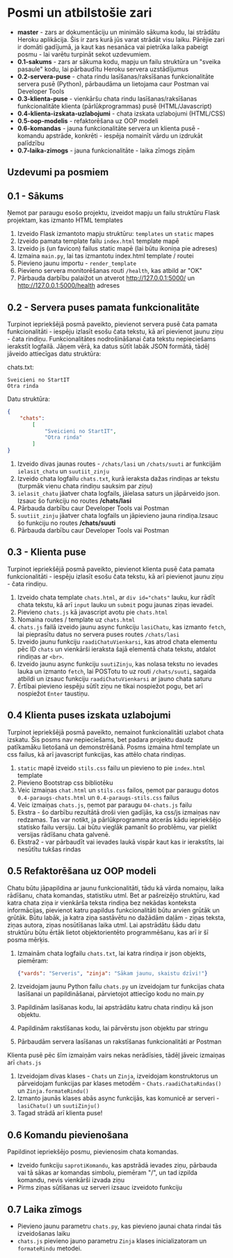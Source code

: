 # Posmi un atbilstošie zari

- **master** - zars ar dokumentāciju un minimālo sākuma kodu, lai strādātu Heroku aplikācija. Šis ir zars kurā jūs varat strādāt visu laiku. Pārējie zari ir domāti gadījumā, ja kaut kas nesanāca vai pietrūka laika pabeigt posmu - lai varētu turpināt sekot uzdevumiem.
- **0.1-sakums** - zars ar sākuma kodu, mapju un failu struktūra un "sveika pasaule" kodu, lai pārbaudītu Heroku servera uzstādījumus
- **0.2-servera-puse** - chata rindu lasīšanas/raksīšanas funkcionalitāte servera pusē (Python), pārbaudāma un lietojama caur Postman vai Developer Tools
- **0.3-klienta-puse** - vienkāršu chata rindu lasīšanas/raksīšanas funkcionalitāte klienta (pārlūkprogrammas) pusē (HTML/Javascript)
- **0.4-klienta-izskata-uzlabojumi** - chata izskata uzlabojumi (HTML/CSS)
- **0.5-oop-modelis** - refaktorēšana uz OOP modeli
- **0.6-komandas** - jauna funkcionalitāte servera un klienta pusē - komandu apstrāde, konkrēti - iespēja nomainīt vārdu un izdrukāt palīdzību
- **0.7-laika-zimogs** - jauna funkcionalitāte - laika zīmogs ziņām

## Uzdevumi pa posmiem

## 0.1 - Sākums

Ņemot par paraugu esošo projektu, izveidot mapju un failu struktūru Flask projektam, kas izmanto HTML templates

1. Izveido Flask izmantoto mapju struktūru: `templates` un `static` mapes
1. Izveido pamata template failu `index.html` template mapē
1. Izveido js (un favicon) failus static mapē (lai būtu ikoniņa pie adreses)
1. Izmaina `main.py`, lai tas izmantotu index.html template / routei
1. Pievieno jaunu importu - `render_template`
1. Pievieno servera monitorēšanas routi `/health`, kas atbild ar "OK"
1. Pārbauda darbību palaižot un atverot <http://127.0.0.1:5000/> un <http://127.0.0.1:5000/health> adreses

## 0.2 - Servera puses pamata funkcionalitāte

Turpinot iepriekšējā posmā paveikto, pievienot servera pusē čata pamata funkcionalitāti - iespēju izlasīt esošu čata tekstu, kā arī pievienot jaunu ziņu - čata rindiņu. Funkcionalitātes nodrošināšanai čata tekstu nepieciešams ierakstīt logfailā. Jāņem vērā, ka datus sūtīt labāk JSON formātā, tādēļ jāveido attiecīgas datu struktūra:

chats.txt:

```text
Sveicieni no StartIT
Otra rinda
```

Datu struktūra:

```json
{
    "chats":
        [
            "Sveicieni no StartIT",
            "Otra rinda"
        ]
}
```

1. Izveido divas jaunas routes - `/chats/lasi` un `/chats/suuti` ar funkcijām `ielasit_chatu` un `suutiit_zinju`
1. Izveido chata logfailu `chats.txt`, kurā ieraksta dažas rindiņas ar tekstu (turpmāk vienu chata rindiņu sauksim par *ziņu*)
1. `ielasit_chatu` jāatver chata logfails, jāielasa saturs un jāpārveido json. Izsauc šo funkciju no routes **/chats/lasi**
1. Pārbauda darbību caur Developer Tools vai Postman
1. `suutiit_zinju` jāatver chata logfails un jāpievieno jauna rindiņa.Izsauc šo funkciju no routes **/chats/suuti**
1. Pārbauda darbību caur Developer Tools vai Postman

## 0.3 - Klienta puse

Turpinot iepriekšējā posmā paveikto, pievienot klienta pusē čata pamata funkcionalitāti - iespēju izlasīt esošu čata tekstu, kā arī pievienot jaunu ziņu - čata rindiņu.

1. Izveido chata template `chats.html`, ar `div id="chats"` lauku, kur rādīt chata tekstu, kā arī `input` lauku un `submit` pogu jaunas ziņas ievadei.
1. Pievieno `chats.js` kā javascript avotu pie `chats.html`
1. Nomaina routes / template uz `chats.html`
1. `chats.js` failā izveido jaunu async funkciju `lasiChatu`, kas izmanto `fetch`, lai pieprasītu datus no servera puses routes `/chats/lasi`
1. Izveido jaunu funkciju `raadiChatuVienkarsi`, kas atrod chata elementu pēc ID `chats` un vienkārši ieraksta šajā elementā chata tekstu, atdalot rindiņas ar `<br>`.
1. Izveido jaunu async funkciju `suutiZinju`, kas nolasa tekstu no ievades lauka un izmanto `fetch`, lai POSTotu to uz routi `/chats/suuti`, sagaida atbildi un izsauc funkciju `raadiChatuVienkarsi` ar jauno chata saturu
1. Ērtībai pievieno iespēju sūtīt ziņu ne tikai nospiežot pogu, bet arī nospiežot `Enter` taustiņu.

## 0.4 Klienta puses izskata uzlabojumi

Turpinot iepriekšējā posmā paveikto, nemainot funkcionalitāti uzlabot chata izskatu.
Šis posms nav nepieciešams, bet padara projektu daudz patīkamāku lietošanā un demonstrēšanā.
Posms izmaina html template un css failus, kā arī javascript funkcijas, kas attēlo chata rindiņas.

1. `static` mapē izveido `stils.css` failu un pievieno to pie `index.html` template
1. Pievieno Bootstrap css bibliotēku
1. Veic izmaiņas `chat.html` un `stils.css` failos, ņemot par paraugu dotos `0.4-paraugs-chats.html` un `0.4-paraugs-stils.css` failus
1. Veic izmaiņas `chats.js`, ņemot par paraugu `04-chats.js` failu
1. Ekstra - šo darbību rezultātā droši vien gadījās, ka css/js izmaiņas nav redzamas. Tas var notikt, ja pārlūkprogramma atcerās kādu iepriekšējo statisko failu versiju. Lai būtu vieglāk pamanīt šo problēmu, var pielikt versijas rādīšanu chata galvenē.
1. Ekstra2 - var pārbaudīt vai ievades laukā vispār kaut kas ir ierakstīts, lai nesūtītu tukšas rindas

## 0.5 Refaktorēšana uz OOP modeli

Chatu būtu jāpapildina ar jaunu funkcionalitāti, tādu kā vārda nomaiņu, laika rādīšanu, chata komandas, statistiku utml. Bet ar pašreizējo struktūru, kad katra chata ziņa ir vienkārša teksta rindiņa bez nekādas konteksta informācijas, pievienot katru papildus funkcionalitāti būtu arvien grūtāk un grūtāk. Būtu labāk, ja katra ziņa sastāvētu no dažādām daļām - ziņas teksta, ziņas autora, ziņas nosūtīšanas laika utml. Lai apstrādātu šādu datu struktūru būtu ērtāk lietot objektorientēto programmēšanu, kas arī ir šī posma mērķis.

1. Izmainām chata logfailu `chats.txt`, lai katra rindiņa ir json objekts, piemēram:

    ```json
    {"vards": "Serveris", "zinja": "Sākam jaunu, skaistu dzīvi!"}
    ```

1. Izveidojam jaunu Python failu `chats.py` un izveidojam tur funkcijas chata lasīšanai un papildināšanai, pārvietojot attiecīgo kodu no main.py
1. Papildinām lasīšanas kodu, lai apstrādātu katru chata rindiņu kā json objektu.
1. Papildinām rakstīšanas kodu, lai pārvērstu json objektu par stringu
1. Pārbaudām servera lasīšanas un rakstīšanas funkcionalitāti ar Postman

Klienta pusē pēc šīm izmaiņām vairs nekas nerādīsies, tādēļ jāveic izmaiņas arī `chats.js`

1. Izveidojam divas klases - `Chats` un `Zinja`, izveidojam konstruktorus un pārveidojam funkcijas par klases metodēm - `Chats.raadiChataRindas()` un `Zinja.formateRindu()`
1. Izmanto jaunās klases abās async funkcijās, kas komunicē ar serveri - `lasiChatu()` un `suutiZinju()`
1. Tagad strādā arī klienta puse!

## 0.6 Komandu pievienošana

Papildinot iepriekšējo posmu, pievienosim chata komandas.

- Izveido funkciju `saprotiKomandu`, kas apstrādā ievades ziņu, pārbauda vai tā sākas ar komandas simbolu, piemēram "/", un tad izpilda komandu, nevis vienkārši izvada ziņu
- Pirms ziņas sūtīšanas uz serveri izsauc izveidoto funkciju

## 0.7 Laika zīmogs

- Pievieno jaunu parametru `chats.py`, kas pievieno jaunai chata rindai tās izveidošanas laiku
- `chats.js` pievieno jauno parametru `Zinja` klases inicializatoram un `formateRindu` metodei.
